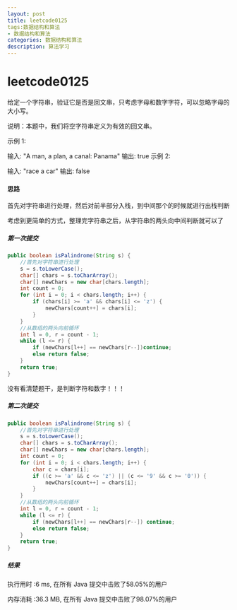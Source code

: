 ```yaml
---
layout: post
title: leetcode0125
tags:数据结构和算法
- 数据结构和算法
categories: 数据结构和算法
description: 算法学习
---
```

# leetcode0125

给定一个字符串，验证它是否是回文串，只考虑字母和数字字符，可以忽略字母的大小写。

说明：本题中，我们将空字符串定义为有效的回文串。

示例 1:

输入: "A man, a plan, a canal: Panama"
输出: true
示例 2:

输入: "race a car"
输出: false



#### 思路

首先对字符串进行处理，然后对前半部分入栈，到中间那个的时候就进行出栈判断

考虑到更简单的方式，整理完字符串之后，从字符串的两头向中间判断就可以了

##### 第一次提交

```java
public boolean isPalindrome(String s) {
    //首先对字符串进行处理
    s = s.toLowerCase();
    char[] chars = s.toCharArray();
    char[] newChars = new char[chars.length];
    int count = 0;
    for (int i = 0; i < chars.length; i++) {
        if (chars[i] >= 'a' && chars[i] <= 'z') {
            newChars[count++] = chars[i];
        }
    }
    //从数组的两头向前循环
    int l = 0, r = count - 1;
    while (l <= r) {
        if (newChars[l++] == newChars[r--])continue;
        else return false;
    }
    return true;
}
```

没有看清楚题干，是判断字符和数字！！！

##### 第二次提交

```java
public boolean isPalindrome(String s) {
    //首先对字符串进行处理
    s = s.toLowerCase();
    char[] chars = s.toCharArray();
    char[] newChars = new char[chars.length];
    int count = 0;
    for (int i = 0; i < chars.length; i++) {
        char c = chars[i];
        if ((c >= 'a' && c <= 'z') || (c <= '9' && c >= '0')) {
            newChars[count++] = chars[i];
        }
    }
    //从数组的两头向前循环
    int l = 0, r = count - 1;
    while (l <= r) {
        if (newChars[l++] == newChars[r--]) continue;
        else return false;
    }
    return true;
}
```

##### 结果

执行用时 :6 ms, 在所有 Java 提交中击败了58.05%的用户

内存消耗 :36.3 MB, 在所有 Java 提交中击败了98.07%的用户

